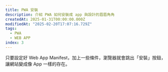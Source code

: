 ```yaml
---
title: PWA 安裝
description: 介紹 PWA 如何安裝成 app 與設計的眉眉角角
createdAt: 2025-01-31T00:00:00.000Z
modifiedAt: "2025-02-20T17:07:16.729Z"
tags:
  - PWA
  - WEB APP
index: 3
---
```


只要設定好 Web App Manifest，加上一些條件，瀏覽器就會跳出「安裝」按鈕，讓網站變成像 App 一樣的存在。
